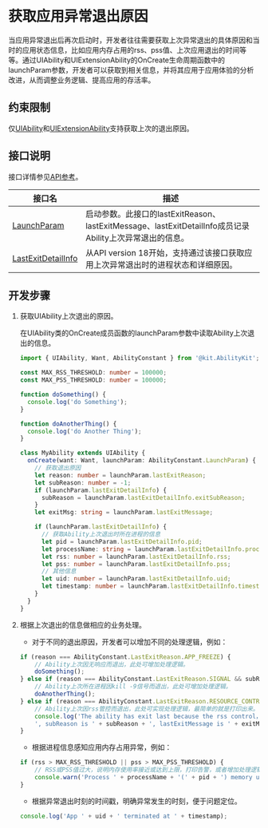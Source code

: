 # 获取应用异常退出原因

<!--Kit: Ability Kit-->
<!--Subsystem: Ability-->
<!--Owner: @hanchen45-->
<!--Designer: @ccllee1-->
<!--Tester: @lixueqing513-->
<!--Adviser: @huipeizi-->

当应用异常退出后再次启动时，开发者往往需要获取上次异常退出的具体原因和当时的应用状态信息，比如应用内存占用的rss、pss值、上次应用退出的时间等等。通过UIAbility和UIExtensionAbility的OnCreate生命周期函数中的launchParam参数，开发者可以获取到相关信息，并将其应用于应用体验的分析改进，从而调整业务逻辑、提高应用的存活率。

## 约束限制

仅[UIAbility](../reference/apis-ability-kit/js-apis-app-ability-uiAbility.md)和[UIExtensionAbility](../reference/apis-ability-kit/js-apis-app-ability-uiExtensionAbility.md)支持获取上次的退出原因。

## 接口说明

接口详情参见[API参考](../reference/apis-ability-kit/js-apis-app-ability-abilityConstant.md#launchparam)。

| **接口名**  | **描述** |
| -------- | -------- |
| [LaunchParam](../reference/apis-ability-kit/js-apis-app-ability-abilityConstant.md#launchparam)       | 启动参数。此接口的lastExitReason、lastExitMessage、lastExitDetailInfo成员记录Ability上次异常退出的信息。  |
| [LastExitDetailInfo](../reference/apis-ability-kit/js-apis-app-ability-abilityConstant.md#lastexitdetailinfo18)       | 从API version 18开始，支持通过该接口获取应用上次异常退出时的进程状态和详细原因。 |

## 开发步骤

1. 获取UIAbility上次退出的原因。

    在UIAbility类的OnCreate成员函数的launchParam参数中读取Ability上次退出的信息。

    ```ts
    import { UIAbility, Want, AbilityConstant } from '@kit.AbilityKit';

    const MAX_RSS_THRESHOLD: number = 100000;
    const MAX_PSS_THRESHOLD: number = 100000;

    function doSomething() {
      console.log('do Something');
    }

    function doAnotherThing() {
      console.log('do Another Thing');
    }

    class MyAbility extends UIAbility {
      onCreate(want: Want, launchParam: AbilityConstant.LaunchParam) {
        // 获取退出原因
        let reason: number = launchParam.lastExitReason;
        let subReason: number = -1;
        if (launchParam.lastExitDetailInfo) {
          subReason = launchParam.lastExitDetailInfo.exitSubReason;
        }
        let exitMsg: string = launchParam.lastExitMessage;

        if (launchParam.lastExitDetailInfo) {
          // 获取Ability上次退出时所在进程的信息
          let pid = launchParam.lastExitDetailInfo.pid;
          let processName: string = launchParam.lastExitDetailInfo.processName;
          let rss: number = launchParam.lastExitDetailInfo.rss;
          let pss: number = launchParam.lastExitDetailInfo.pss;
          // 其他信息
          let uid: number = launchParam.lastExitDetailInfo.uid;
          let timestamp: number = launchParam.lastExitDetailInfo.timestamp;
        }
      }
    }
    ```

2. 根据上次退出的信息做相应的业务处理。

    - 对于不同的退出原因，开发者可以增加不同的处理逻辑，例如：
    
    ```ts
    if (reason === AbilityConstant.LastExitReason.APP_FREEZE) {
        // Ability上次因无响应而退出，此处可增加处理逻辑。
        doSomething();
    } else if (reason === AbilityConstant.LastExitReason.SIGNAL && subReason === 9) {
        // Ability上次所在进程因kill -9信号而退出，此处可增加处理逻辑。
        doAnotherThing();
    } else if (reason === AbilityConstant.LastExitReason.RESOURCE_CONTROL) {
        // Ability上次因rss管控而退出，此处可实现处理逻辑，最简单的就是打印出来。
        console.log('The ability has exit last because the rss control，the lastExitReason is '+  reason + 
        ', subReason is ' + subReason + ', lastExitMessage is ' + exitMsg);
    }
    ```

    - 根据进程信息感知应用内存占用异常，例如：

    ```ts
    if (rss > MAX_RSS_THRESHOLD || pss > MAX_PSS_THRESHOLD) {
        // RSS或PSS值过大，说明内存使用率接近或达到上限，打印告警，或者增加处理逻辑。
        console.warn('Process ' + processName + '(' + pid + ') memory usage approaches or reaches the upper limit.');
    }
    ```

    - 根据异常退出时刻的时间戳，明确异常发生的时刻，便于问题定位。

    ```ts
    console.log('App ' + uid + ' terminated at ' + timestamp);
    ```
